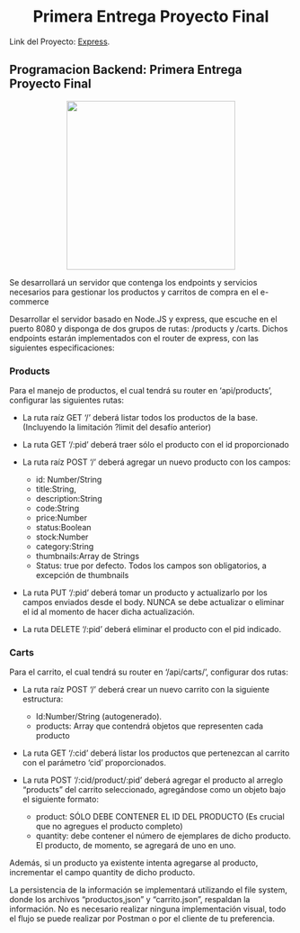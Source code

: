 <h1 align="center"> Primera Entrega Proyecto Final </h1>

Link del Proyecto: [Express](https://github.com/Dacelisl/express).

## Programacion Backend: Primera Entrega Proyecto Final

<div align="center">
  <img src='https://softprodigy.com/wp-content/uploads/2019/07/express-js.png' width='300px'/>
   </div>

Se desarrollará un servidor que contenga los endpoints y servicios necesarios para gestionar los productos y carritos de compra en el e-commerce

Desarrollar el servidor basado en Node.JS y express, que escuche en el puerto 8080 y disponga de dos grupos de rutas: /products y /carts. Dichos endpoints estarán implementados con el router de express, con las siguientes especificaciones:

### Products
Para el manejo de productos, el cual tendrá su router en ‘api/products’, configurar las siguientes rutas:
- La ruta raíz GET ‘/’ deberá listar todos los productos de la base. (Incluyendo la limitación ?limit del desafío anterior)
- La ruta GET ‘/:pid’ deberá traer sólo el producto con el id proporcionado
- La ruta raíz POST ‘/’ deberá agregar un nuevo producto con los campos:
    - id: Number/String 
    - title:String,
    - description:String
    - code:String
    - price:Number
    - status:Boolean
    - stock:Number
    - category:String
    - thumbnails:Array de Strings
    - Status: true por defecto.
Todos los campos son obligatorios, a excepción de thumbnails

- La ruta PUT ‘/:pid’ deberá tomar un producto y actualizarlo por los campos enviados desde el body. NUNCA se debe actualizar o eliminar el id  al momento de hacer dicha actualización.
- La ruta DELETE ‘/:pid’ deberá eliminar el producto con el pid indicado. 

### Carts
Para el carrito, el cual tendrá su router en ‘/api/carts/’, configurar dos rutas:
- La ruta raíz POST ‘/’ deberá crear un nuevo carrito con la siguiente estructura:
    - Id:Number/String (autogenerado).
    - products: Array que contendrá objetos que representen cada producto

- La ruta GET ‘/:cid’ deberá listar los productos que pertenezcan al carrito con el parámetro ‘cid’ proporcionados.

- La ruta POST  ‘/:cid/product/:pid’ deberá agregar el producto al arreglo “products” del carrito seleccionado, agregándose como un objeto bajo el siguiente formato:
    - product: SÓLO DEBE CONTENER EL ID DEL PRODUCTO (Es crucial que no agregues el producto completo)
    - quantity: debe contener el número de ejemplares de dicho producto. El producto, de momento, se agregará de uno en uno.

Además, si un producto ya existente intenta agregarse al producto, incrementar el campo quantity de dicho producto. 


La persistencia de la información se implementará utilizando el file system, donde los archivos “productos,json” y “carrito.json”, respaldan la información.
No es necesario realizar ninguna implementación visual, todo el flujo se puede realizar por Postman o por el cliente de tu preferencia.